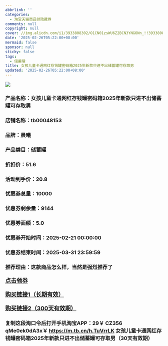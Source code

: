 ```yaml
---
abbrlink: ''
categories:
  - 淘宝天猫商品领隐藏券
comments: null
copyright: null
cover: //img.alicdn.com/i1/3933808302/O1CN01zsWU6Z2BCN3YNGONn_!!3933808302.jpg
date: '2025-02-26T05:22:00+08:00'
mermaid: false
sponsor: null
sticky: false
tags:
  - 储蓄罐
title: 女孩儿童卡通网红存钱罐密码箱2025年新款只进不出储蓄罐可存取男
updated: '2025-02-26T05:22:00+08:00'
--- 
```


![](//img.alicdn.com/i1/3933808302/O1CN01zsWU6Z2BCN3YNGONn_!!3933808302.jpg)

### 产品名称：女孩儿童卡通网红存钱罐密码箱2025年新款只进不出储蓄罐可存取男
### 店铺名称：tb00048153
### 品牌：晨曦
### 产品类目：储蓄罐
### 折扣价：51.6
### 活动到手价：20.8
### 优惠券总量：10000
### 优惠券剩余量：9144
### 优惠券面额：5.0
### 优惠券开始时间：2025-02-21 00:00:00	
### 优惠券结束时间：2025-03-31 23:59:59	
### 推荐理由：这款商品怎么样，当然是强烈推荐了

<p style="font-size: 18px; font-weight: bold;">
  <a href="https://uland.taobao.com/coupon/edetail?e=bOQf5spzwhKlhHvvyUNXZfh8CuWt5YH5OVuOuRD5gLJMmdsrkidbOUV9IBA4kmjLzl4C0eeCD%2BLDA3YFcqDA895syg38ng%2FQrU2EMV1yLy5UKFJ0PMSQsQBqM0AxtNFGCO5Q4SlKOQ5yBOK%2B8KjzSuzY3MUSAX0G1TP3uC6T%2BzrKa4jyh4U%2Bo8R2pR%2Bj1uiMPvmnTwt%2FcU2NfiknwDwgYS%2FsWqyKYTVEvx24htuqzYwDHXLApfbZC9QqW3sOLwhkjwBHAzD1%2Bd%2Fa%2Fg30tQxaOrLZ8GvMXYg%2F8lkDt9q3i%2FBwy7cgGF%2BpAO4bxC%2B7zJfQiCpAJSP9%2Brk%3D&traceId=2166d8db17407296732636749d133b&union_lens=lensId%3AOPT%401740729680%40213f8e31_0e28_1954b930176_2a12%4001%40eyJmbG9vcklkIjo3MzM1NH0ie" target="_blank">点击领券</a>
</p>
<p style="font-size: 18px; font-weight: bold;">
  <a href="https://s.click.taobao.com/t?e=m%3D2%26s%3DL5vKsMuJP7Bw4vFB6t2Z2ueEDrYVVa64LKpWJ%2Bin0XLjf2vlNIV67kkfnVn6TwKdQev46Oo1utT3ID%2FV1RqsF4wnCJeELi4I%2FIEn%2BS1IjHAB0ghlTd7WlZVm%2FOAUUFw71qrpxiwMoCNxc1AtbZGVSyUlPjJE4EbLWauyRafbhbsLZMqoQW%2BfuB6GmlJyRiVTg3a7TwQeHVE4i9CdTh0Sj2hNXP0ViHiGkcuQNfQ4x%2BJN1e%2B%2FuE%2Fd1WDI6CcOImgBHa%2Bmwo4Di7uPgysBSxHfUOXVLEPDWL24kcN%2BFOp3Um8kVfPBKM39PCGFCzYOOqAQ" target="_blank">购买链接1（长期有效）</a>
</p>
<p style="font-size: 18px; font-weight: bold;">
  <a href="https://s.click.taobao.com/7UI4TNs" target="_blank">购买链接2（300天有效期）</a>
</p>

### 复制这段淘口令后打开手机淘宝APP：29￥ CZ356 qMe0ek0dA3x￥ https://m.tb.cn/h.TuVrrLK  女孩儿童卡通网红存钱罐密码箱2025年新款只进不出储蓄罐可存取男（30天有效期）
